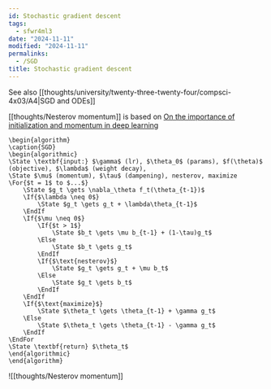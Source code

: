 ```yaml
---
id: Stochastic gradient descent
tags:
  - sfwr4ml3
date: "2024-11-11"
modified: "2024-11-11"
permalinks:
  - /SGD
title: Stochastic gradient descent
---
```


See also [[thoughts/university/twenty-three-twenty-four/compsci-4x03/A4|SGD and ODEs]]

[[thoughts/Nesterov momentum]] is based on [On the importance of initialization and momentum in deep learning](http://www.cs.toronto.edu/%7Ehinton/absps/momentum.pdf)

```pseudo
\begin{algorithm}
\caption{SGD}
\begin{algorithmic}
\State \textbf{input:} $\gamma$ (lr), $\theta_0$ (params), $f(\theta)$ (objective), $\lambda$ (weight decay),
\State $\mu$ (momentum), $\tau$ (dampening), nesterov, maximize
\For{$t = 1$ to $...$}
    \State $g_t \gets \nabla_\theta f_t(\theta_{t-1})$
    \If{$\lambda \neq 0$}
        \State $g_t \gets g_t + \lambda\theta_{t-1}$
    \EndIf
    \If{$\mu \neq 0$}
        \If{$t > 1$}
            \State $b_t \gets \mu b_{t-1} + (1-\tau)g_t$
        \Else
            \State $b_t \gets g_t$
        \EndIf
        \If{$\text{nesterov}$}
            \State $g_t \gets g_t + \mu b_t$
        \Else
            \State $g_t \gets b_t$
        \EndIf
    \EndIf
    \If{$\text{maximize}$}
        \State $\theta_t \gets \theta_{t-1} + \gamma g_t$
    \Else
        \State $\theta_t \gets \theta_{t-1} - \gamma g_t$
    \EndIf
\EndFor
\State \textbf{return} $\theta_t$
\end{algorithmic}
\end{algorithm}
```

![[thoughts/Nesterov momentum]]
